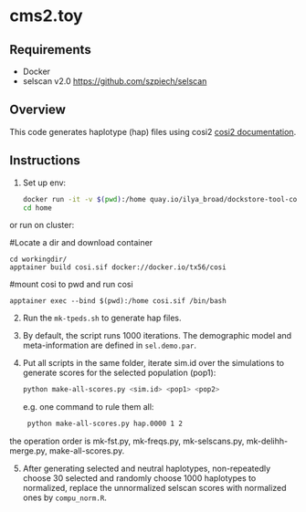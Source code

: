 # cms2.toy

## Requirements
- Docker
- selscan v2.0 https://github.com/szpiech/selscan

## Overview
This code generates haplotype (hap) files using cosi2 [cosi2 documentation](https://software.broadinstitute.org/mpg/cosi2/cosidoc.html).

## Instructions

1. Set up env:
    ```sh
    docker run -it -v $(pwd):/home quay.io/ilya_broad/dockstore-tool-cosi2 /bin/bash
    cd home
    ```
or run on cluster:

#Locate a dir and download container
```
cd workingdir/
apptainer build cosi.sif docker://docker.io/tx56/cosi
```

#mount cosi to pwd and run cosi
```
apptainer exec --bind $(pwd):/home cosi.sif /bin/bash
```
 
2. Run the `mk-tpeds.sh` to generate hap files.

3. By default, the script runs 1000 iterations. The demographic model and meta-information are defined in `sel.demo.par`.

4. Put all scripts in the same folder, iterate sim.id over the simulations to generate scores for the selected population (pop1):
    ```sh
    python make-all-scores.py <sim.id> <pop1> <pop2>
    ```
    e.g. one command to rule them all:
   ```sh
    python make-all-scores.py hap.0000 1 2
   ```
the operation order is mk-fst.py, mk-freqs.py, mk-selscans.py, mk-delihh-merge.py, make-all-scores.py.

5. After generating selected and neutral haplotypes, non-repeatedly choose 30 selected and randomly choose 1000 haplotypes to normalized, replace the unnormalized selscan scores with normalized ones by `compu_norm.R`.
   
